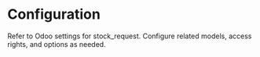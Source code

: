 # Configuration

Refer to Odoo settings for stock_request. Configure related models, access rights, and options as needed.
